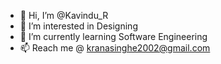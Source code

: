 - 👋 Hi, I’m @Kavindu_R
- 👀 I’m interested in Designing
- 🌱 I’m currently learning Software Engineering
- 📫 Reach me @ kranasinghe2002@gmail.com

<!---
Kavindu09/Kavindu09 is a ✨ special ✨ repository because its `README.md` (this file) appears on your GitHub profile.
You can click the Preview link to take a look at your changes.
--->
